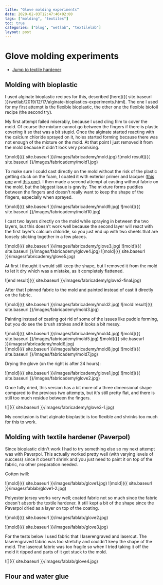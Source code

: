 ```yaml
---
title: "Glove molding experiments"
date: 2020-02-03T12:47:46+02:00
tags: ["molding", "textiles"]
toc: true
categories: ["blog", "wetlab", "textilelab"]
layout: post
---
```


# Glove molding experiments
- [Jump to textile hardener](#paverpol)

## Molding with bioplastic
I used alginate bioplastic recipes for this, described [here]({{ site.baseurl }}/wetlab/2019/12/17/alginate-bioplastics-experiments.html). The one I used for my first attempt is the flexible bioplastic, the other one the flexible biofoil recipe (the second try).

My first attempt failed miserably, because I used cling film to cover the mold. Of course the mixture cannot go between the fingers if there is plastic covering it so that was a bit stupid. Once the alginate started reacting with the calcium chloride sprayed on it, holes started forming because there was not enough of the mixture on the mold. At that point I just removed it from the mold because it didn't look very promising. 

<div markdown="1" class="row-2">
![mold]({{ site.baseurl }}/images/fabricademy/mold.jpg)
![mold result]({{ site.baseurl }}/images/fabricademy/mold1.jpg)
</div>

To make sure I could cast directly on the mold without the risk of the plastic getting stuck on the foam, I coated it with exterior primer and lacquer ([this one](https://www.gamma.nl/assortiment/gamma-titan-buitenlak-grondverf-750-ml-grijs/p/B108890) and [this one](https://www.gamma.nl/assortiment/gamma-titan-buitenlak-zijdeglans-750-ml-loodgrijs/p/B108844)). I then made a second attempt at casting without fabric on the mold, but the biggest issue is gravity. The mixture forms puddles between the fingers and doesn't really want to keep the shape of the fingers, especially when sprayed. 

<div markdown="1" class="row-2">
![mold]({{ site.baseurl }}/images/fabricademy/mold9.jpg)
![mold]({{ site.baseurl }}/images/fabricademy/mold10.jpg)
</div>

I cast two layers directly on the mold while spraying in between the two layers, but this doesn't work well because the second layer will react with the first layer's calcium chloride, so you just end up with two sheets that are loosely sticking together in a few places. 

<div markdown="1" class="row-3">
![mold]({{ site.baseurl }}/images/fabricademy/glove3.jpg)
![mold]({{ site.baseurl }}/images/fabricademy/glove4.jpg)
![mold]({{ site.baseurl }}/images/fabricademy/glove5.jpg)
</div>

At first I thought it would still keep the shape, but I removed it from the mold to let it dry which was a mistake, as it completely flattened.

![end result]({{ site.baseurl }}/images/fabricademy/glove2-final.jpg)

After that I pinned fabric to the mold and painted instead of cast it directly on the fabric. 

<div markdown="1" class="row-2">
![mold]({{ site.baseurl }}/images/fabricademy/mold2.jpg)
![mold result]({{ site.baseurl }}/images/fabricademy/mold3.jpg)
</div>

Painting instead of casting got rid of some of the issues like puddle forming, but you do see the brush strokes and it looks a bit messy.

<div markdown="1" class="row-3">
![mold]({{ site.baseurl }}/images/fabricademy/mold4.jpg)
![mold]({{ site.baseurl }}/images/fabricademy/mold5.jpg)
![mold]({{ site.baseurl }}/images/fabricademy/mold6.jpg)
</div>
<div markdown="1" class="row-2">
![mold]({{ site.baseurl }}/images/fabricademy/mold8.jpg)
![mold]({{ site.baseurl }}/images/fabricademy/mold7.jpg)
</div>

Drying the glove (on the right is after 24 hours):

<div markdown="1" class="row-2">
![mold]({{ site.baseurl }}/images/fabricademy/glove1.jpg)
![mold]({{ site.baseurl }}/images/fabricademy/glove2.jpg)
</div>

Once fully dried, this version has a bit more of a three dimensional shape compared to the previous two attempts, but it's still pretty flat, and there is still too much residue between the fingers. 

![]({{ site.baseurl }}/images/fabricademy/glove3-1.jpg)

My conclusion is that alginate bioplastic is too flexible and shrinks too much for this to work.

<div id="paverpol"></div>

## Molding with textile hardener (Paverpol) 
Since bioplastic didn't work I had to try something else so my next attempt was with Paverpol. This actually worked pretty well (with varying levels of success) since it doesn't shrink and you just need to paint it on top of the fabric, no other preparation needed. 

Cotton twill: 

<div markdown="1" class="row-2">
![mold]({{ site.baseurl }}/images/fablab/glove1.jpg)
![mold]({{ site.baseurl }}/images/fablab/glove1-2.jpg)
</div>

Polyester jersey works very well; coated fabric not so much since the fabric doesn't absorb the textile hardener. It still kept a bit of the shape since the Paverpol dried as a layer on top of the coating.

![mold]({{ site.baseurl }}/images/fablab/glove2.jpg)

![mold]({{ site.baseurl }}/images/fablab/glove3.jpg)

For the tests below I used fabric that I laserengraved and lasercut. The laserengraved fabric was too stretchy and couldn't keep the shape of the mold. The lasercut fabric was too fragile so when I tried taking it off the mold it ripped and parts of it got stuck to the mold.

![]({{ site.baseurl }}/images/fablab/glove4.jpg)

## Flour and water glue




